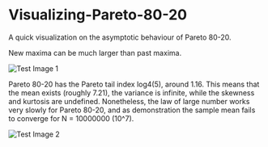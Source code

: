 # Visualizing-Pareto-80-20
A quick visualization  on the asymptotic behaviour of Pareto 80-20. 

New maxima can be much larger than past maxima.

![Test Image 1](https://github.com/fallintoplace/Visualizing-Pareto-80-20/blob/master/samples_generated.gif)

Pareto 80-20 has the Pareto tail index log4(5), around 1.16. This means that the mean exists (roughly 7.21), the variance is infinite, while the skewness and kurtosis are undefined. Nonetheless, the law of large number works very slowly for Pareto 80-20, and as demonstration the sample mean fails to converge for N = 10000000 (10^7).

![Test Image 2](https://github.com/fallintoplace/Visualizing-Pareto-80-20/blob/master/sample_mean.gif)
